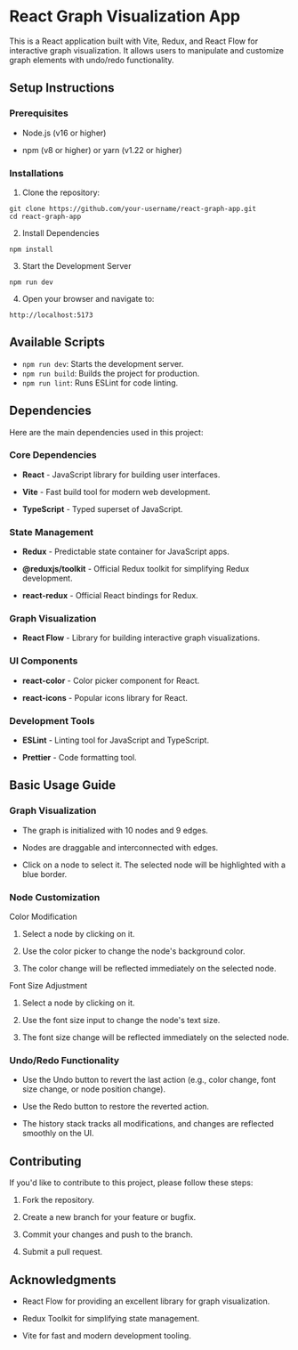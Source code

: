 # React Graph Visualization App

This is a React application built with Vite, Redux, and React Flow for interactive graph visualization. It allows users to manipulate and customize graph elements with undo/redo functionality.

## Setup Instructions

### Prerequisites

- Node.js (v16 or higher)

- npm (v8 or higher) or yarn (v1.22 or higher)

### Installations

1. Clone the repository:
```
git clone https://github.com/your-username/react-graph-app.git
cd react-graph-app
```

2. Install Dependencies
```
npm install
```

3. Start the Development Server
```
npm run dev
```

4. Open your browser and navigate to:
```
http://localhost:5173
```

## Available Scripts

- `npm run dev`: Starts the development server.
- `npm run build`: Builds the project for production.
- `npm run lint`: Runs ESLint for code linting.

## Dependencies

Here are the main dependencies used in this project:

### Core Dependencies

- **React** - JavaScript library for building user interfaces.

- **Vite** - Fast build tool for modern web development.

- **TypeScript** - Typed superset of JavaScript.

### State Management

- **Redux** - Predictable state container for JavaScript apps.

- **@reduxjs/toolkit** - Official Redux toolkit for simplifying Redux development.

- **react-redux** - Official React bindings for Redux.

### Graph Visualization

- **React Flow** - Library for building interactive graph visualizations.

### UI Components

- **react-color** - Color picker component for React.

- **react-icons** - Popular icons library for React.

### Development Tools

- **ESLint** - Linting tool for JavaScript and TypeScript.

- **Prettier** - Code formatting tool.

## Basic Usage Guide

### Graph Visualization

- The graph is initialized with 10 nodes and 9 edges.

- Nodes are draggable and interconnected with edges.

- Click on a node to select it. The selected node will be highlighted with a blue border.

### Node Customization

Color Modification

1. Select a node by clicking on it.

2. Use the color picker to change the node's background color.

3. The color change will be reflected immediately on the selected node.

Font Size Adjustment

1. Select a node by clicking on it.

2. Use the font size input to change the node's text size.

3. The font size change will be reflected immediately on the selected node.

### Undo/Redo Functionality

- Use the Undo button to revert the last action (e.g., color change, font size change, or node position change).

- Use the Redo button to restore the reverted action.

- The history stack tracks all modifications, and changes are reflected smoothly on the UI.

## Contributing

If you'd like to contribute to this project, please follow these steps:

1. Fork the repository.

2. Create a new branch for your feature or bugfix.

3. Commit your changes and push to the branch.

4. Submit a pull request.

## Acknowledgments

- React Flow for providing an excellent library for graph visualization.

- Redux Toolkit for simplifying state management.

- Vite for fast and modern development tooling.